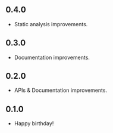 ## 0.4.0

* Static analysis improvements.

## 0.3.0

* Documentation improvements.

## 0.2.0

* APIs & Documentation improvements.

## 0.1.0

* Happy birthday!
